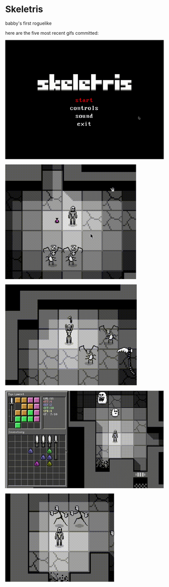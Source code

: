 # Skeletris
babby's first roguelike

here are the five most recent gifs committed:

![140_skeletris_title_screen.gif](gifs/140_skeletris_title_screen.gif?raw=true "140_skeletris_title_screen")

![139_targeting_cursors_improved.gif](gifs/139_targeting_cursors_improved.gif?raw=true "139_targeting_cursors_improved")

![138_throw_animation.gif](gifs/138_throw_animation.gif?raw=true "138_throw_animation")

![137_throwing_things.gif](gifs/137_throwing_things.gif?raw=true "137_throwing_things")

![136_enemies_aggro.gif](gifs/136_enemies_aggro.gif?raw=true "136_enemies_aggro")

